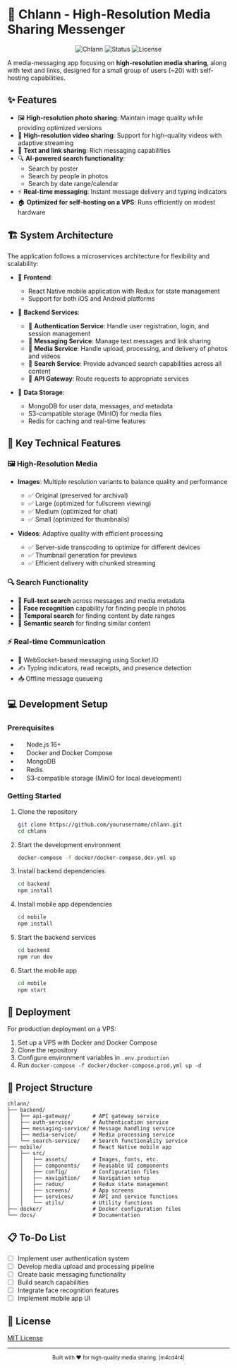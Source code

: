 # 📱 Chlann - High-Resolution Media Sharing Messenger

<div align="center">

![Chlann](https://img.shields.io/badge/Chlann-High--Res%20Messenger-blue?style=for-the-badge&logo=chat&logoColor=white)
![Status](https://img.shields.io/badge/Status-In%20Development-yellow?style=for-the-badge)
![License](https://img.shields.io/badge/License-MIT-green?style=for-the-badge)

</div>

A media-messaging app focusing on **high-resolution media sharing**, along with text and links, designed for a small group of users (~20) with self-hosting capabilities.

## ✨ Features

- 🖼️ **High-resolution photo sharing**: Maintain image quality while providing optimized versions
- 🎥 **High-resolution video sharing**: Support for high-quality videos with adaptive streaming
- 💬 **Text and link sharing**: Rich messaging capabilities
- 🔍 **AI-powered search functionality**:
  - Search by poster
  - Search by people in photos
  - Search by date range/calendar
- ⚡ **Real-time messaging**: Instant message delivery and typing indicators
- 🏠 **Optimized for self-hosting on a VPS**: Runs efficiently on modest hardware

## 🏗️ System Architecture

The application follows a microservices architecture for flexibility and scalability:

- 📱 **Frontend**: 
  - React Native mobile application with Redux for state management
  - Support for both iOS and Android platforms

- 🔧 **Backend Services**:
  - 🔐 **Authentication Service**: Handle user registration, login, and session management
  - 💬 **Messaging Service**: Manage text messages and link sharing
  - 📂 **Media Service**: Handle upload, processing, and delivery of photos and videos
  - 🔎 **Search Service**: Provide advanced search capabilities across all content
  - 🚪 **API Gateway**: Route requests to appropriate services

- 💾 **Data Storage**:
  - MongoDB for user data, messages, and metadata
  - S3-compatible storage (MinIO) for media files
  - Redis for caching and real-time features

## 🔑 Key Technical Features

### 🖼️ High-Resolution Media

- **Images**: Multiple resolution variants to balance quality and performance
  - ✅ Original (preserved for archival)
  - ✅ Large (optimized for fullscreen viewing)
  - ✅ Medium (optimized for chat)
  - ✅ Small (optimized for thumbnails)
  
- **Videos**: Adaptive quality with efficient processing
  - ✅ Server-side transcoding to optimize for different devices
  - ✅ Thumbnail generation for previews
  - ✅ Efficient delivery with chunked streaming

### 🔍 Search Functionality

- 📝 **Full-text search** across messages and media metadata
- 👤 **Face recognition** capability for finding people in photos
- 📅 **Temporal search** for finding content by date ranges
- 🧠 **Semantic search** for finding similar content

### ⚡ Real-time Communication

- 🔌 WebSocket-based messaging using Socket.IO
- ✍️ Typing indicators, read receipts, and presence detection
- 📥 Offline message queueing

## 💻 Development Setup

### Prerequisites

- <img src="https://nodejs.org/static/images/favicons/favicon.ico" width="16"> Node.js 16+
- <img src="https://www.docker.com/wp-content/uploads/2023/04/cropped-docker-favicon-32x32.png" width="16"> Docker and Docker Compose
- <img src="https://www.mongodb.com/assets/images/global/favicon.ico" width="16"> MongoDB
- <img src="https://redis.io/images/favicon.png" width="16"> Redis
- <img src="https://min.io/favicon.ico" width="16"> S3-compatible storage (MinIO for local development)

### Getting Started

1. Clone the repository
   ```bash
   git clone https://github.com/yourusername/chlann.git
   cd chlann
   ```

2. Start the development environment
   ```bash
   docker-compose -f docker/docker-compose.dev.yml up
   ```

3. Install backend dependencies
   ```bash
   cd backend
   npm install
   ```

4. Install mobile app dependencies
   ```bash
   cd mobile
   npm install
   ```

5. Start the backend services
   ```bash
   cd backend
   npm run dev
   ```

6. Start the mobile app
   ```bash
   cd mobile
   npm start
   ```

## 🚀 Deployment

For production deployment on a VPS:

1. Set up a VPS with Docker and Docker Compose
2. Clone the repository
3. Configure environment variables in `.env.production`
4. Run `docker-compose -f docker/docker-compose.prod.yml up -d`

## 📁 Project Structure

```
chlann/
├── backend/
│   ├── api-gateway/       # API gateway service
│   ├── auth-service/      # Authentication service
│   ├── messaging-service/ # Message handling service
│   ├── media-service/     # Media processing service
│   └── search-service/    # Search functionality service
├── mobile/                # React Native mobile app
│   ├── src/
│   │   ├── assets/        # Images, fonts, etc.
│   │   ├── components/    # Reusable UI components
│   │   ├── config/        # Configuration files
│   │   ├── navigation/    # Navigation setup
│   │   ├── redux/         # Redux state management
│   │   ├── screens/       # App screens
│   │   ├── services/      # API and service functions
│   │   └── utils/         # Utility functions
├── docker/                # Docker configuration files
└── docs/                  # Documentation
```

## 📋 To-Do List

- [ ] Implement user authentication system
- [ ] Develop media upload and processing pipeline
- [ ] Create basic messaging functionality
- [ ] Build search capabilities
- [ ] Integrate face recognition features
- [ ] Implement mobile app UI

## 📄 License

[MIT License](LICENSE)

---

<div align="center">
  <sub>Built with ❤️ for high-quality media sharing.                   |m4cd4r4|</sub>
</div>
